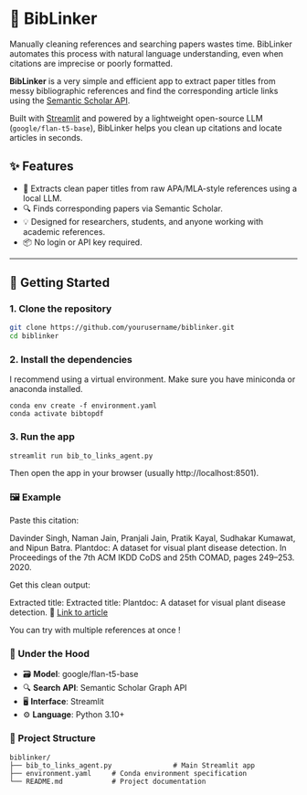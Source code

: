 # 🔗 BibLinker

Manually cleaning references and searching papers wastes time.
BibLinker automates this process with natural language understanding, even when citations are imprecise or poorly formatted.

**BibLinker** is a very simple and efficient app to extract paper titles from messy bibliographic references and find the corresponding article links using the [Semantic Scholar API](https://api.semanticscholar.org/).

Built with [Streamlit](https://streamlit.io/) and powered by a lightweight open-source LLM (`google/flan-t5-base`), BibLinker helps you clean up citations and locate articles in seconds.

## ✨ Features

- 🧠 Extracts clean paper titles from raw APA/MLA-style references using a local LLM.
- 🔍 Finds corresponding papers via Semantic Scholar.
- 💡 Designed for researchers, students, and anyone working with academic references.
- 📦 No login or API key required.

---

## 🚀 Getting Started

### 1. Clone the repository

```bash
git clone https://github.com/yourusername/biblinker.git
cd biblinker
```

### 2. Install the dependencies
I recommend using a virtual environment. Make sure you have miniconda or anaconda installed.
```
conda env create -f environment.yaml
conda activate bibtopdf
```

### 3. Run the app
```
streamlit run bib_to_links_agent.py
```
Then open the app in your browser (usually http://localhost:8501).



### 🖼️ Example 
Paste this citation:

Davinder Singh, Naman Jain, Pranjali Jain, Pratik Kayal, Sudhakar Kumawat, and Nipun Batra. Plantdoc: A dataset for visual plant disease detection. In Proceedings of the 7th ACM IKDD CoDS and 25th COMAD, pages 249–253. 2020.

Get this clean output:

Extracted title: Extracted title: Plantdoc: A dataset for visual plant disease detection.
🔗 [Link to article](https://www.semanticscholar.org/paper/PlantDoc%3A-A-Dataset-for-Visual-Plant-Disease-Singh-Jain/149720bb953c385f950fae3c68ab5a11c0af952d)

You can try with multiple references at once !

### 🧠 Under the Hood

- 🗃️ **Model**: google/flan-t5-base
- 🔍 **Search API**: Semantic Scholar Graph API
- 🖥️ **Interface**: Streamlit
- ⚙️ **Language**: Python 3.10+

### 📁 Project Structure
```
biblinker/
├── bib_to_links_agent.py               # Main Streamlit app
├── environment.yaml     # Conda environment specification
└── README.md            # Project documentation
```



